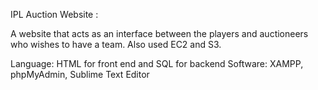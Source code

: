 IPL Auction Website :

A website that acts as an interface between the players and auctioneers 
who wishes to have a team. Also used EC2 and S3. 

Language: HTML for front end and SQL for backend 
Software: XAMPP, phpMyAdmin, Sublime Text Editor
